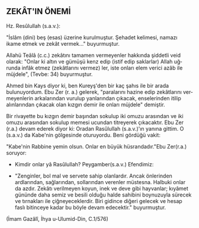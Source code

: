 ## ZEKÂT'IN ÖNEMİ

Hz. Resûlullah (s.a.v.):

"İslâm (dini) beş (esas) üzerine kurulmuştur. Şehadet kelimesi, namazı ikame etmek ve zekât vermek..." buyurmuştur.

Allahü Teâlâ (c.c.) zekâtını tamamen vermeyen­ler hakkında şiddetli veid olarak: "Onlar ki altın ve gümüşü kenz edip (istif edip saklarlar) Allah uğ­runda infâk etmez (zekâtlarını vermez) ler, iste on­ları elem verici azâb ile müjdele", (Tevbe: 34) bu­yurmuştur.

Ahmed bin Kays diyor ki, ben Kureyş'den bir kaç şahıs ile bir arada bulunuyordum. Ebu Zer (r. a.) gelerek, "paralarını hazine edip zekâtlarını ver­meyenlerin arkalarından vurulup yanlarından çı­kacak, enselerinden itilip alınlarından çıkacak olan kızgın demir ile onları müjdele" demiştir.

Bir rivayette bu kızgın demir başından sokulup iki omuzu arasından ve iki omuzu arasından so­kulup memesi ucundan titreyerek çıkacaktır. Ebu Zer (r.a.) devam ederek diyor ki: Oradan Rasûlullah (s.a.v.)'ın yanına gittim. O (s.a.v.) da Kabe'nin gölgesinde oturuyordu. Beni gördüğü vakit:

"Kabe'nin Rabbine yemin olsun. Onlar en bü­yük hüsrandadır."Ebu Zer(r.a.) soruyor:

- Kimdir onlar yâ Rasûlullah? Peygamber(s.a.v.) Efendimiz:

- "Zenginler, bol mal ve servete sahip olanlar­dır. Ancak önlerinden ardlarından, sağlarından, sollarından verenler müstesna. Halbuki onlar da azdır. Zekâtı verilmeyen koyun, inek ve deve gibi hayvanlar; kıyâmet gününde daha semiz ve besili olduğu halde sahibini boynuzuyla sürecek ve tırnakları ile çiğneyeceklerdir. Biri gidince diğeri gelecek ve hesap faslı bitinceye kadar bu böyle devam edecektir." buyurmuştur.

(İmam Gazâlî, İhya u-Ulumid-Din, C.1/576)
